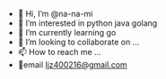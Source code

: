- 👋 Hi, I’m @na-na-mi
- 👀 I’m interested in python java golang
- 🌱 I’m currently learning go
- 💞️ I’m looking to collaborate on ...
- 📫 How to reach me ...
- 🙋email ljz400216@gmail.com
<!---
na-na-mi/na-na-mi is a ✨ special ✨ repository because its `README.md` (this file) appears on your GitHub profile.
You can click the Preview link to take a look at your changes.
--->
